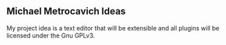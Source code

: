 ## Michael Metrocavich Ideas
My project idea is a text editor that will be extensible and all plugins will be licensed under the Gnu GPLv3.
